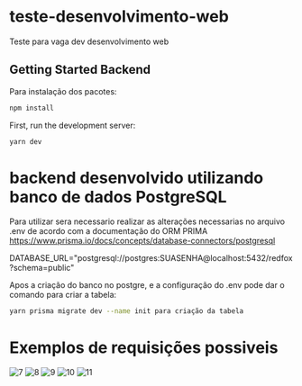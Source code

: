 # teste-desenvolvimento-web
Teste para vaga dev desenvolvimento web

## Getting Started Backend

Para instalação dos pacotes:

```bash
npm install
```
First, run the development server:

```bash
yarn dev
```

# backend desenvolvido utilizando banco de dados PostgreSQL

Para utilizar sera necessario realizar as alterações necessarias no arquivo .env de acordo com a documentação do ORM PRIMA
https://www.prisma.io/docs/concepts/database-connectors/postgresql

DATABASE_URL="postgresql://postgres:SUASENHA@localhost:5432/redfox?schema=public"

Apos a criação do banco no postgre, e a configuração do .env pode dar o comando para criar a tabela: 

```bash
yarn prisma migrate dev --name init para criação da tabela
```

# Exemplos de requisições possiveis

![7](https://user-images.githubusercontent.com/50559406/232187011-6efa4b16-8a58-490d-af30-99359fd2355c.png)
![8](https://user-images.githubusercontent.com/50559406/232187018-c8344d9e-cea4-4a0e-af3b-3fd9c34c029f.png)
![9](https://user-images.githubusercontent.com/50559406/232187025-1523fd99-5de1-4f86-9cda-a3125244c8c2.png)
![10](https://user-images.githubusercontent.com/50559406/232187040-9cc55e32-b1d0-426c-b49b-495223f29e99.png)
![11](https://user-images.githubusercontent.com/50559406/232187049-18171efd-bfb7-4e70-95da-81d2f76c878a.png)
